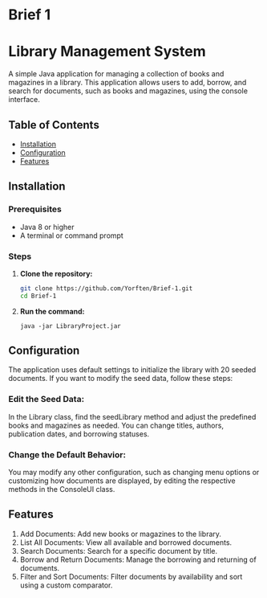 # Brief 1 
# Library Management System

A simple Java application for managing a collection of books and magazines in a library. This application allows users to add, borrow, and search for documents, such as books and magazines, using the console interface.

## Table of Contents

- [Installation](#installation)
- [Configuration](#configuration)
- [Features](#features)

## Installation

### Prerequisites

- Java 8 or higher
- A terminal or command prompt

### Steps

1. **Clone the repository:**

   ```sh
   git clone https://github.com/Yorften/Brief-1.git
   cd Brief-1

2. **Run the command:**
   ```
   java -jar LibraryProject.jar

## Configuration

The application uses default settings to initialize the library with 20 seeded documents. If you want to modify the seed data, follow these steps:

### Edit the Seed Data:

In the Library class, find the seedLibrary method and adjust the predefined books and magazines as needed. You can change titles, authors, publication dates, and borrowing statuses.

### Change the Default Behavior:

You may modify any other configuration, such as changing menu options or customizing how documents are displayed, by editing the respective methods in the ConsoleUI class.


## Features

1. Add Documents: Add new books or magazines to the library.
2. List All Documents: View all available and borrowed documents.
3. Search Documents: Search for a specific document by title.
4. Borrow and Return Documents: Manage the borrowing and returning of documents.
5. Filter and Sort Documents: Filter documents by availability and sort using a custom comparator.


